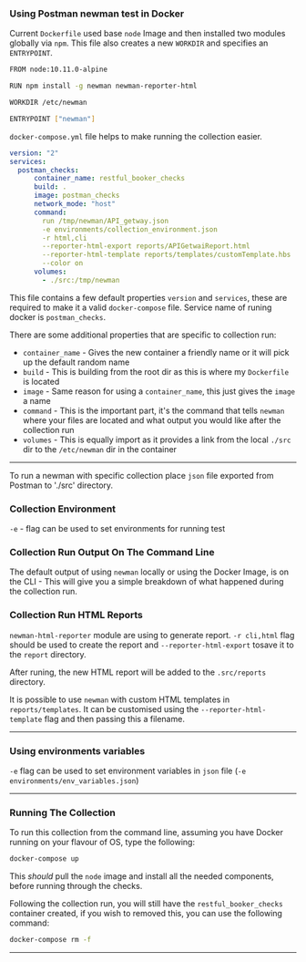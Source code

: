 
### Using Postman newman test in Docker

Current `Dockerfile` used base `node` Image and then installed two modules globally via `npm`. This file also creates a new `WORKDIR` and specifies an `ENTRYPOINT`.  

```bash
FROM node:10.11.0-alpine

RUN npm install -g newman newman-reporter-html

WORKDIR /etc/newman

ENTRYPOINT ["newman"]
```
`docker-compose.yml` file helps to make running the collection easier.
```yml
version: "2"
services:
  postman_checks:
      container_name: restful_booker_checks
      build: .
      image: postman_checks
      network_mode: "host"
      command:
        run /tmp/newman/API_getway.json
        -e environments/collection_environment.json
        -r html,cli 
        --reporter-html-export reports/APIGetwaiReport.html 
        --reporter-html-template reports/templates/customTemplate.hbs
        --color on
      volumes:
        - ./src:/tmp/newman

```

This file contains a few default properties `version` and `services`, these are required to make it a valid `docker-compose` file. Service name of runing docker is `postman_checks`.

There are some additional properties that are specific to collection run:

* `container_name` - Gives the new container a friendly name or it will pick up the default random name
* `build` - This is building from the root dir as this is where my `Dockerfile` is located
* `image` - Same reason for using a `container_name`, this just gives the `image` a name
* `command` - This is the important part, it's the command that tells `newman` where your files are located and what output you would like after the collection run
* `volumes` - This is equally import as it provides a link from the local `./src` dir to the `/etc/newman` dir in the container

---

To run a newman with specific collection place `json` file exported from Postman to './src' directory. 

### Collection Environment
`-e` - flag can be used to set environments for running test  

### Collection Run Output On The Command Line

The default output of using `newman` locally or using the Docker Image, is on the CLI - This will give you a simple breakdown of what happened during the collection run.


### Collection Run HTML Reports

`newman-html-reporter` module are using to generate report.
`-r cli,html` flag should be used to create the report and `--reporter-html-export` tosave it to the `report` directory.

After runing, the new HTML report will be added to the `.src/reports` directory.

It is possible to use `newman` with custom HTML templates in `reports/templates`. It can be customised using the `--reporter-html-template` flag and then passing this a filename.



---

### Using environments variables

`-e` flag can be used to set environment variables in `json` file (`-e environments/env_variables.json`)


---

### Running The Collection

To run this collection from the command line, assuming you have Docker running on your flavour of OS, type the following:

```bash
docker-compose up
```

This _should_ pull the `node` image and install all the needed components, before running through the checks.

Following the collection run, you will still have the `restful_booker_checks` container created, if you wish to removed this, you can use the following command:

```bash
docker-compose rm -f
```
---
